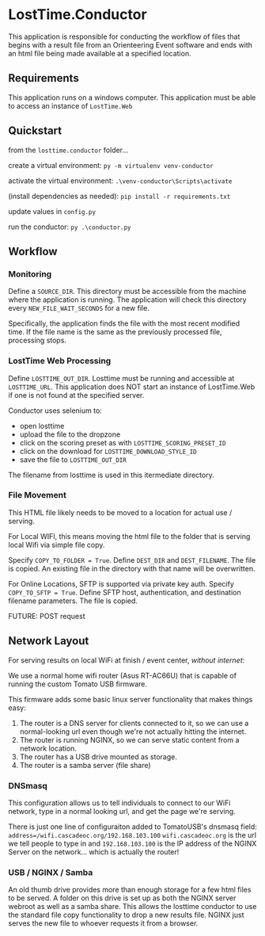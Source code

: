 # LostTime.Conductor

This application is responsible for conducting the workflow of files that begins with a result file from an Orienteering Event software and ends with an html file being made available at a specified location.

## Requirements

This application runs on a windows computer.
This application must be able to access an instance of `LostTime.Web`

## Quickstart

from the `losttime.conductor` folder...

create a virtual environment: `py -m virtualenv venv-conductor`

activate the virtual environment: `.\venv-conductor\Scripts\activate`

(install dependencies as needed): `pip install -r requirements.txt`

update values in `config.py`

run the conductor: `py .\conductor.py`

## Workflow

### Monitoring

Define a `SOURCE_DIR`. This directory must be accessible from the machine where the application is running. The application will check this directory every `NEW_FILE_WAIT_SECONDS` for a new file.

Specifically, the application finds the file with the most recent modified time. If the file name is the same as the previously processed file, processing stops.


### LostTime Web Processing

Define `LOSTTIME_OUT_DIR`.
Losttime must be running and accessible at `LOSTTIME_URL`. This application does NOT start an instance of LostTime.Web if one is not found at the specified server.

Conductor uses selenium to:
- open losttime
- upload the file to the dropzone
- click on the scoring preset as with `LOSTTIME_SCORING_PRESET_ID`
- click on the download for `LOSTTIME_DOWNLOAD_STYLE_ID`
- save the file to `LOSTTIME_OUT_DIR`

The filename from losttime is used in this itermediate directory.

### File Movement

This HTML file likely needs to be moved to a location for actual use / serving.

For Local WIFI, this means moving the html file to the folder that is serving local Wifi via simple file copy.

Specify `COPY_TO_FOLDER = True`. Define `DEST_DIR` and `DEST_FILENAME`. The file is copied. An existing file in the directory with that name will be overwritten.

For Online Locations, SFTP is supported via private key auth.
Specify `COPY_TO_SFTP = True`. Define SFTP host, authentication, and destination filename parameters. The file is copied. 

FUTURE: POST request

## Network Layout

For serving results on local WiFi at finish / event center, *without internet*:

We use a normal home wifi router (Asus RT-AC66U) that is capable of running the custom Tomato USB firmware.

This firmware adds some basic linux server functionality that makes things easy:

1. The router is a DNS server for clients connected to it, so we can use a normal-looking url even though we're not actually hitting the internet.
2. The router is running NGINX, so we can serve static content from a network location.
3. The router has a USB drive mounted as storage.
4. The router is a samba server (file share)


### DNSmasq
This configuration allows us to tell individuals to connect to our WiFi network, type in a normal looking url, and get the page we're serving.

There is just one line of configuraiton added to TomatoUSB's dnsmasq field:
```address=/wifi.cascadeoc.org/192.168.103.100```
`wifi.cascadeoc.org` is the url we tell people to type in and `192.168.103.100` is the IP address of the NGINX Server on the network... which is actually the router!

### USB / NGINX / Samba
An old thumb drive provides more than enough storage for a few html files to be served. A folder on this drive is set up as both the NGINX server webroot as well as a samba share. This allows the losttime conductor to use the standard file copy functionality to drop a new results file. NGINX just serves the new file to whoever requests it from a browser.

